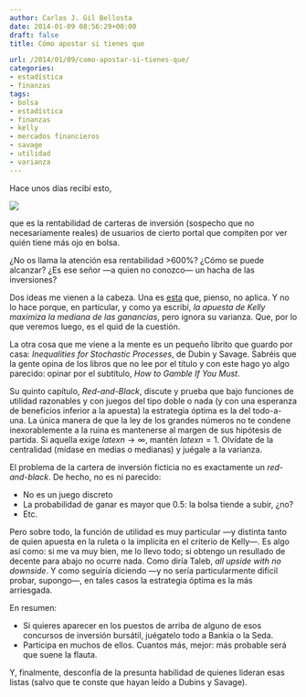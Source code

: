 ```yaml
---
author: Carlos J. Gil Bellosta
date: 2014-01-09 08:56:29+00:00
draft: false
title: Cómo apostar si tienes que

url: /2014/01/09/como-apostar-si-tienes-que/
categories:
- estadística
- finanzas
tags:
- bolsa
- estadística
- finanzas
- kelly
- mercados financieros
- savage
- utilidad
- varianza
---
```


Hace unos días recibí esto,

[![](/wp-uploads/2014/01/rentabilidad_carteras_unience.jpg)
](/wp-uploads/2014/01/rentabilidad_carteras_unience.jpg)

que es la rentabilidad de carteras de inversión (sospecho que no necesariamente reales) de usuarios de cierto portal que compiten por ver quién tiene más ojo en bolsa.

¿No os llama la atención esa rentabilidad >600%? ¿Cómo se puede alcanzar? ¿Es ese señor —a quien no conozco— un hacha de las inversiones?

Dos ideas me vienen a la cabeza. Una es [esta](http://www.datanalytics.com/2011/05/12/que-nos-jugamos/) que, pienso, no aplica. Y no lo hace porque, en particular, y como ya escribí, _la apuesta de Kelly maximiza la mediana de las ganancias_, pero ignora su varianza. Que, por lo que veremos luego, es el quid de la cuestión.

La otra cosa que me viene a la mente es un pequeño librito que guardo por casa: _Inequalities for Stochastic Processes_, de Dubin y Savage. Sabréis que la gente opina de los libros que no lee por el título y con este hago yo algo parecido: opinar por el subtítulo, _How to Gamble If You Must_.

Su quinto capítulo, _Red-and-Black_, discute y prueba que bajo funciones de utilidad razonables y con juegos del tipo doble o nada (y con una esperanza de beneficios inferior a la apuesta) la estrategia óptima es la del todo-a-una. La única manera de que la ley de los grandes números no te condene inexorablemente a la ruina es mantenerse al margen de sus hipótesis de partida. Si aquella exige $latex n \rightarrow \infty$, mantén $latex n=1$. Olvídate de la centralidad (mídase en medias o medianas) y juégale a la varianza.

El problema de la cartera de inversión ficticia no es exactamente un _red-and-black_. De hecho, no es ni parecido:

* No es un juego discreto
* La probabilidad de ganar es mayor que 0.5: la bolsa tiende a subir, ¿no?
* Etc.

Pero sobre todo, la función de utilidad es muy particular —y distinta tanto de quien apuesta en la ruleta o la implícita en el criterio de Kelly—. Es algo así como: si me va muy bien, me lo llevo todo; si obtengo un resullado de decente para abajo no ocurre nada. Como diría Taleb, _all upside with no downside_. Y como seguiría diciendo —y no sería particularmente difícil probar, supongo—, en tales casos la estrategia óptima es la más arriesgada.

En resumen:

* Si quieres aparecer en los puestos de arriba de alguno de esos concursos de inversión bursátil, juégatelo todo a Bankia o la Seda.
* Participa en muchos de ellos. Cuantos más, mejor: más probable será que suene la flauta.

Y, finalmente, desconfía de la presunta habilidad de quienes lideran esas listas (salvo que te conste que hayan leído a Dubins y Savage).